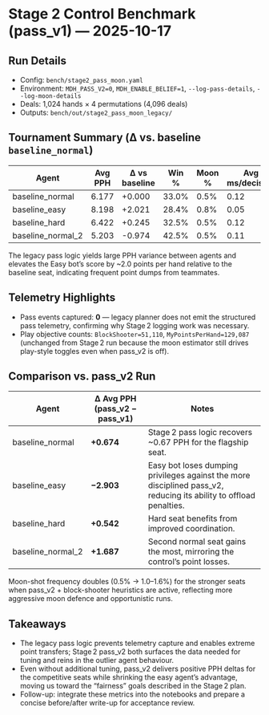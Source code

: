 # Stage 2 Control Benchmark (pass_v1) — 2025-10-17

## Run Details

- Config: `bench/stage2_pass_moon.yaml`
- Environment: `MDH_PASS_V2=0`, `MDH_ENABLE_BELIEF=1`, `--log-pass-details`, `--log-moon-details`
- Deals: 1,024 hands × 4 permutations (4,096 deals)
- Outputs: `bench/out/stage2_pass_moon_legacy/`

## Tournament Summary (Δ vs. baseline `baseline_normal`)

| Agent | Avg PPH | Δ vs baseline | Win % | Moon % | Avg ms/decision | p-value |
|-------|---------|---------------|-------|--------|------------------|---------|
| baseline_normal | 6.177 | +0.000 | 33.0% | 0.5% | 0.12 | 1.000 |
| baseline_easy | 8.198 | +2.021 | 28.4% | 0.8% | 0.05 | <0.001 |
| baseline_hard | 6.422 | +0.245 | 32.5% | 0.5% | 0.12 | 0.200 |
| baseline_normal_2 | 5.203 | -0.974 | 42.5% | 0.5% | 0.11 | <0.001 |

The legacy pass logic yields large PPH variance between agents and elevates the Easy bot’s score by ~2.0 points per hand relative to the baseline seat, indicating frequent point dumps from teammates.

## Telemetry Highlights

- Pass events captured: **0** — legacy planner does not emit the structured pass telemetry, confirming why Stage 2 logging work was necessary.
- Play objective counts: `BlockShooter=51,110`, `MyPointsPerHand=129,087` (unchanged from Stage 2 run because the moon estimator still drives play-style toggles even when pass_v2 is off).

## Comparison vs. pass_v2 Run

| Agent | Δ Avg PPH (pass_v2 − pass_v1) | Notes |
|-------|------------------------------|-------|
| baseline_normal | **+0.674** | Stage 2 pass logic recovers ~0.67 PPH for the flagship seat. |
| baseline_easy | **−2.903** | Easy bot loses dumping privileges against the more disciplined pass_v2, reducing its ability to offload penalties. |
| baseline_hard | **+0.542** | Hard seat benefits from improved coordination. |
| baseline_normal_2 | **+1.687** | Second normal seat gains the most, mirroring the control’s point losses. |

Moon-shot frequency doubles (0.5% → 1.0–1.6%) for the stronger seats when pass_v2 + block-shooter heuristics are active, reflecting more aggressive moon defence and opportunistic runs.

## Takeaways

- The legacy pass logic prevents telemetry capture and enables extreme point transfers; Stage 2 pass_v2 both surfaces the data needed for tuning and reins in the outlier agent behaviour.
- Even without additional tuning, pass_v2 delivers positive PPH deltas for the competitive seats while shrinking the easy agent’s advantage, moving us toward the “fairness” goals described in the Stage 2 plan.
- Follow-up: integrate these metrics into the notebooks and prepare a concise before/after write-up for acceptance review.
